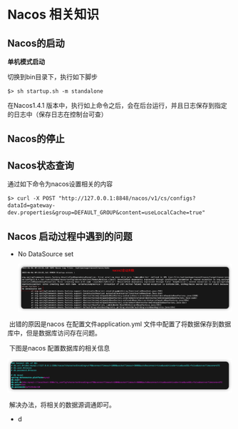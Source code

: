 # Nacos 相关知识



## Nacos的启动

**单机模式启动**

切换到bin目录下，执行如下脚步

```shell
$> sh startup.sh -m standalone
```

在Nacos1.4.1 版本中，执行如上命令之后，会在后台运行，并且日志保存到指定的日志中（保存日志在控制台可查）





## Nacos的停止

## Nacos状态查询







通过如下命令为nacos设置相关的内容

```shell
$> curl -X POST "http://127.0.0.1:8848/nacos/v1/cs/configs?dataId=gateway-dev.properties&group=DEFAULT_GROUP&content=useLocalCache=true"
```







## Nacos 启动过程中遇到的问题

 * No DataSource set

   <img src="./pic/01_noDataSource.png">

​		 出错的原因是nacos 在配置文件application.yml 文件中配置了将数据保存到数据库中，但是数据库访问存在问题。

​		下图是nacos 配置数据库的相关信息

​			<img src="./pic/002_nacos配置内容持久化到数据库中的配置_v20220404.png">

​		解决办法，将相关的数据源调通即可。 

* d



